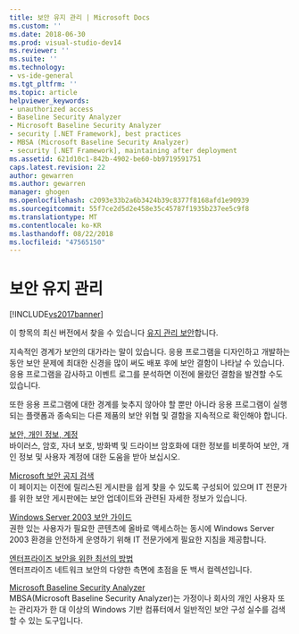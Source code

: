 ```yaml
---
title: 보안 유지 관리 | Microsoft Docs
ms.custom: ''
ms.date: 2018-06-30
ms.prod: visual-studio-dev14
ms.reviewer: ''
ms.suite: ''
ms.technology:
- vs-ide-general
ms.tgt_pltfrm: ''
ms.topic: article
helpviewer_keywords:
- unauthorized access
- Baseline Security Analyzer
- Microsoft Baseline Security Analyzer
- security [.NET Framework], best practices
- MBSA (Microsoft Baseline Security Analyzer)
- security [.NET Framework], maintaining after deployment
ms.assetid: 621d10c1-842b-4902-be60-bb9719591751
caps.latest.revision: 22
author: gewarren
ms.author: gewarren
manager: ghogen
ms.openlocfilehash: c2093e33b2a6b3424b39c8377f8168afd1e90939
ms.sourcegitcommit: 55f7ce2d5d2e458e35c45787f1935b237ee5c9f8
ms.translationtype: MT
ms.contentlocale: ko-KR
ms.lasthandoff: 08/22/2018
ms.locfileid: "47565150"
---
```

# <a name="maintaining-security"></a>보안 유지 관리
[!INCLUDE[vs2017banner](../includes/vs2017banner.md)]

이 항목의 최신 버전에서 찾을 수 있습니다 [유지 관리 보안](https://docs.microsoft.com/visualstudio/ide/maintaining-security)합니다.  
  
지속적인 경계가 보안의 대가라는 말이 있습니다. 응용 프로그램을 디자인하고 개발하는 동안 보안 문제에 최대한 신경을 많이 써도 배포 후에 보안 결함이 나타날 수 있습니다. 응용 프로그램을 감사하고 이벤트 로그를 분석하면 이전에 몰랐던 결함을 발견할 수도 있습니다.  
  
 또한 응용 프로그램에 대한 경계를 늦추지 않아야 할 뿐만 아니라 응용 프로그램이 실행되는 플랫폼과 종속되는 다른 제품의 보안 위협 및 결함을 지속적으로 확인해야 합니다.  
  
 [보안, 개인 정보, 계정](http://go.microsoft.com/fwlink/?LinkId=72881)  
 바이러스, 암호, 자녀 보호, 방화벽 및 드라이브 암호화에 대한 정보를 비롯하여 보안, 개인 정보 및 사용자 계정에 대한 도움을 받아 보십시오.  
  
 [Microsoft 보안 공지 검색](http://go.microsoft.com/fwlink/?LinkId=110396)  
 이 페이지는 이전에 릴리스된 게시판을 쉽게 찾을 수 있도록 구성되어 있으며 IT 전문가를 위한 보안 게시판에는 보안 업데이트와 관련된 자세한 정보가 있습니다.  
  
 [Windows Server 2003 보안 가이드](http://go.microsoft.com/fwlink/?LinkId=65300)  
 권한 있는 사용자가 필요한 콘텐츠에 올바로 액세스하는 동시에 Windows Server 2003 환경을 안전하게 운영하기 위해 IT 전문가에게 필요한 지침을 제공합니다.  
  
 [엔터프라이즈 보안을 위한 최선의 방법](http://go.microsoft.com/fwlink/?LinkId=72879)  
 엔터프라이즈 네트워크 보안의 다양한 측면에 초점을 둔 백서 컬렉션입니다.  
  
 [Microsoft Baseline Security Analyzer](http://go.microsoft.com/fwlink/?LinkId=9173)  
 MBSA(Microsoft Baseline Security Analyzer)는 가정이나 회사의 개인 사용자 또는 관리자가 한 대 이상의 Windows 기반 컴퓨터에서 일반적인 보안 구성 실수를 검색할 수 있는 도구입니다.



